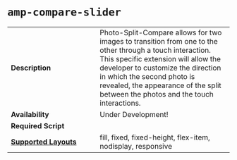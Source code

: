 <!--
Copyright 2017 The AMP HTML Authors. All Rights Reserved.

Licensed under the Apache License, Version 2.0 (the "License");
you may not use this file except in compliance with the License.
You may obtain a copy of the License at

      http://www.apache.org/licenses/LICENSE-2.0

Unless required by applicable law or agreed to in writing, software
distributed under the License is distributed on an "AS-IS" BASIS,
WITHOUT WARRANTIES OR CONDITIONS OF ANY KIND, either express or implied.
See the License for the specific language governing permissions and
limitations under the License.
-->

# <a name="`amp-compare-slider`"></a> `amp-compare-slider`


<table>
  <tr>
    <td width="40%"><strong>Description</strong></td>
    <td>
      Photo-Split-Compare allows for two images to transition from one to the other through a touch interaction. This specific extension will allow the developer to customize the direction in which the second photo is revealed, the appearance of the split between the photos and the touch interactions.
   </td>
  </tr>
  <tr>
    <td width="40%"><strong>Availability</strong></td>
    <td>Under Development!</td>
  </tr>
  <tr>
    <td width="40%"><strong>Required Script</strong></td>
    <td></td>
  </tr>
  <tr>
    <td class="col-fourty"><strong><a href="https://www.ampproject.org/docs/guides/responsive/control_layout.html">Supported Layouts</a></strong></td>
    <td>fill, fixed, fixed-height, flex-item, nodisplay, responsive</td>
  </tr>
  
</table>
